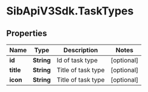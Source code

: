# SibApiV3Sdk.TaskTypes

## Properties
Name | Type | Description | Notes
------------ | ------------- | ------------- | -------------
**id** | **String** | Id of task type | [optional] 
**title** | **String** | Title of task type | [optional] 
**icon** | **String** | Title of task type | [optional] 


